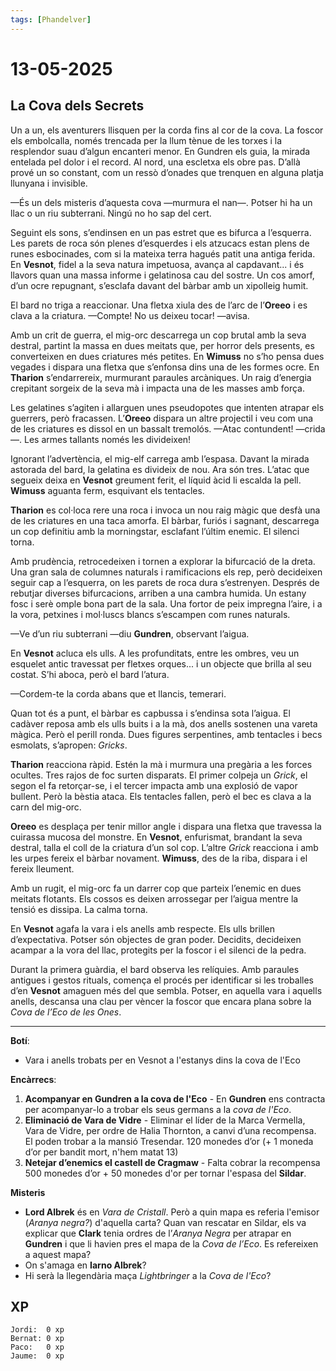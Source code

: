 ```yaml
---
tags: [Phandelver]
---
```


# 13-05-2025

## **La Cova dels Secrets**

Un a un, els aventurers llisquen per la corda fins al cor de la cova. La foscor els embolcalla, només trencada per la llum tènue de les torxes i la resplendor suau d’algun encanteri menor. En Gundren els guia, la mirada entelada pel dolor i el record. Al nord, una escletxa els obre pas. D’allà prové un so constant, com un ressò d’onades que trenquen en alguna platja llunyana i invisible.

—És un dels misteris d’aquesta cova —murmura el nan—. Potser hi ha un llac o un riu subterrani. Ningú no ho sap del cert.

Seguint els sons, s’endinsen en un pas estret que es bifurca a l’esquerra. Les parets de roca són plenes d’esquerdes i els atzucacs estan plens de runes esbocinades, com si la mateixa terra hagués patit una antiga ferida. En **Vesnot**, fidel a la seva natura impetuosa, avança al capdavant... i és llavors quan una massa informe i gelatinosa cau del sostre. Un cos amorf, d’un ocre repugnant, s’esclafa davant del bàrbar amb un xipolleig humit.

El bard no triga a reaccionar. Una fletxa xiula des de l’arc de l’**Oreeo** i es clava a la criatura. —Compte! No us deixeu tocar! —avisa.

Amb un crit de guerra, el mig-orc descarrega un cop brutal amb la seva destral, partint la massa en dues meitats que, per horror dels presents, es converteixen en dues criatures més petites. En **Wimuss** no s’ho pensa dues vegades i dispara una fletxa que s’enfonsa dins una de les formes ocre. En **Tharion** s’endarrereix, murmurant paraules arcàniques. Un raig d’energia crepitant sorgeix de la seva mà i impacta una de les masses amb força.

Les gelatines s’agiten i allarguen unes pseudopotes que intenten atrapar els guerrers, però fracassen. L’**Oreeo** dispara un altre projectil i veu com una de les criatures es dissol en un bassalt tremolós. —Atac contundent! —crida—. Les armes tallants només les divideixen!

Ignorant l’advertència, el mig-elf carrega amb l’espasa. Davant la mirada astorada del bard, la gelatina es divideix de nou. Ara són tres. L’atac que segueix deixa en **Vesnot** greument ferit, el líquid àcid li escalda la pell. **Wimuss** aguanta ferm, esquivant els tentacles.

**Tharion** es col·loca rere una roca i invoca un nou raig màgic que desfà una de les criatures en una taca amorfa. El bàrbar, furiós i sagnant, descarrega un cop definitiu amb la morningstar, esclafant l’últim enemic. El silenci torna.

Amb prudència, retrocedeixen i tornen a explorar la bifurcació de la dreta. Una gran sala de columnes naturals i ramificacions els rep, però decideixen seguir cap a l’esquerra, on les parets de roca dura s’estrenyen. Després de rebutjar diverses bifurcacions, arriben a una cambra humida. Un estany fosc i serè omple bona part de la sala. Una fortor de peix impregna l’aire, i a la vora, petxines i mol·luscs blancs s’escampen com runes naturals.

—Ve d’un riu subterrani —diu **Gundren**, observant l’aigua.

En **Vesnot** acluca els ulls. A les profunditats, entre les ombres, veu un esquelet antic travessat per fletxes orques... i un objecte que brilla al seu costat. S’hi aboca, però el bard l’atura.

—Cordem-te la corda abans que et llancis, temerari.

Quan tot és a punt, el bàrbar es capbussa i s’endinsa sota l’aigua. El cadàver reposa amb els ulls buits i a la mà, dos anells sostenen una vareta màgica. Però el perill ronda. Dues figures serpentines, amb tentacles i becs esmolats, s’apropen: _Gricks_.

**Tharion** reacciona ràpid. Estén la mà i murmura una pregària a les forces ocultes. Tres rajos de foc surten disparats. El primer colpeja un _Grick_, el segon el fa retorçar-se, i el tercer impacta amb una explosió de vapor bullent. Però la bèstia ataca. Els tentacles fallen, però el bec es clava a la carn del mig-orc.

**Oreeo** es desplaça per tenir millor angle i dispara una fletxa que travessa la cuirassa mucosa del monstre. En **Vesnot**, enfurismat, brandant la seva destral, talla el coll de la criatura d’un sol cop. L’altre _Grick_ reacciona i amb les urpes fereix el bàrbar novament. **Wimuss**, des de la riba, dispara i el fereix lleument.

Amb un rugit, el mig-orc fa un darrer cop que parteix l’enemic en dues meitats flotants. Els cossos es deixen arrossegar per l’aigua mentre la tensió es dissipa. La calma torna.

En **Vesnot** agafa la vara i els anells amb respecte. Els ulls brillen d’expectativa. Potser són objectes de gran poder. Decidits, decideixen acampar a la vora del llac, protegits per la foscor i el silenci de la pedra.

Durant la primera guàrdia, el bard observa les relíquies. Amb paraules antigues i gestos rituals, comença el procés per identificar si les troballes d’en **Vesnot** amaguen més del que sembla. Potser, en aquella vara i aquells anells, descansa una clau per vèncer la foscor que encara plana sobre la _Cova de l’Eco de les Ones_.

---

**Botí**:
- Vara i anells trobats per en Vesnot a l'estanys dins la cova de l'Eco

**Encàrrecs**:

1. **Acompanyar en Gundren a la cova de l'Eco** \- En **Gundren** ens contracta per acompanyar-lo a trobar els seus germans a la _cova de l'Eco_.
2. **Eliminació de Vara de Vidre** \- Eliminar el líder de la Marca Vermella, Vara de Vidre, per ordre de Halia Thornton, a canvi d’una recompensa. El poden trobar a la mansió Tresendar. 120 monedes d’or (+ 1 moneda d’or per bandit mort, n'hem matat 13)
3. **Netejar d’enemics el castell de Cragmaw** \- Falta cobrar la recompensa 500 monedes d’or + 50 monedes d'or per tornar l'espasa del **Sildar**.

**Misteris**

- **Lord Albrek** és en *Vara de Cristall*. Però a quin mapa es referia l'emisor (*Aranya negra?*) d'aquella carta? Quan van rescatar en Sildar, els va explicar que **Clark** tenia ordres de l’*Aranya Negra* per atrapar en **Gundren** i que li havien pres el mapa de la _Cova de l’Eco_. Es refereixen a aquest mapa?
- On s'amaga en **Iarno Albrek**?
- Hi serà la llegendària maça _Lightbringer_ a la _Cova de l'Eco_?

## XP

```
Jordi:  0 xp
Bernat: 0 xp
Paco:   0 xp
Jaume:  0 xp
```
